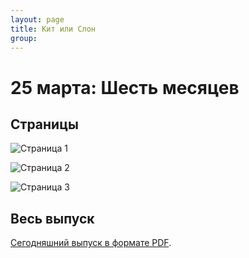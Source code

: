 ```yaml
---
layout: page
title: Кит или Слон
group: 
---
```


# 25 марта: Шесть месяцев

## Страницы

![Страница 1](https://www.dropbox.com/scl/fi/8ttjctuz6pgxlqi8gc6gt/2025-03-25-page001.jpg?rlkey=rkm9moyos2gefny18wirrxien&raw=1)

![Страница 2](https://www.dropbox.com/scl/fi/1unovsknnrhdhfp6u1yb0/2025-03-25-page002.jpg?rlkey=5tax77vi62h5sts0o3n8pdt6p&raw=1)

![Страница 3](https://www.dropbox.com/scl/fi/zzq79uzpdwu9i3cs2wifq/2025-03-25-page003.jpg?rlkey=2syezyezl9woq3146atu9eodq&raw=1)

## Весь выпуск

[Сегодняшний выпуск в формате PDF](https://www.dropbox.com/scl/fi/d0bdcll9itccl0japqos2/2025-03-25.pdf?rlkey=nh88gs2zv8828hn828crt6xra&raw=1). 



